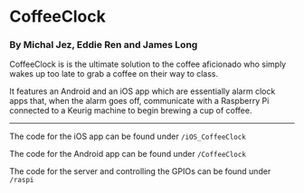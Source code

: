 # CoffeeClock

### By Michal Jez, Eddie Ren and James Long

CoffeeClock is is the ultimate solution to the coffee aficionado who simply wakes up too late to grab a coffee on their way to class.

It features an Android and an iOS app which are essentially alarm clock apps that, when the alarm goes off, communicate with a Raspberry Pi connected to a Keurig machine to begin brewing a cup of coffee.

---

The code for the iOS app can be found under `/iOS_CoffeeClock`

The code for the Android app can be found under `/CoffeeClock`

The code for the server and controlling the GPIOs can be found under `/raspi`